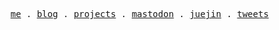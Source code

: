 <p>
  <samp>
    <a href="https://charlee.site">me</a> .
    <a href="https://charlee.site/posts">blog</a> .
    <a href="https://charlee.site/projects">projects</a> .
    <a href="https://toot.io/@charlie96">mastodon</a> .
    <a href="https://juejin.cn/user/3597257776568920">juejin</a> .
    <a href="https://twitter.com/charlie9627">tweets</a>
  </samp>
</p>
